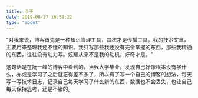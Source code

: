```yaml
---
title: 关于
date: 2019-08-27 16:58:22
type: "about"
---
```


“对我来说，博客首先是一种知识管理工具，其次才是传播工具。我的技术文章，主要用来整理我还不懂的知识。我只写那些我还没有完全掌握的东西，那些我精通的东西，往往没有动力写。炫耀从来不是我的动机，好奇才是。"

这句话是在阮一峰的博客中看到的，当我大学毕业，发现自己好像根本没有学什么，亦或是学习了之后就忘得差不多了，所以有了写一个自己的博客的想法，每天写一写技术日志，记录自己每天学习了什么新的东西，数据也不会丢失，也让自己每天保持思考，还是不错的。

